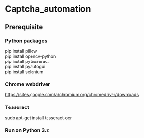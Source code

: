# Captcha_automation
## Prerequisite</br>
### Python packages</br>
pip install pillow</br>
pip install opencv-python</br>
pip install pytesseract</br>
pip install pyautogui</br>
pip install selenium</br>
### Chrome webdriver</br>
https://sites.google.com/a/chromium.org/chromedriver/downloads

### Tesseract</br>
sudo apt-get install tesseract-ocr

### Run on Python 3.x


